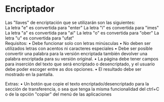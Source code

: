 # Encriptador

Las "llaves" de encriptación que se utilizarán son las siguientes:                                                                                                           
La letra "e" es convertida para "enter" La letra "i" es convertida para "imes" La letra "a" es convertida para "ai" La letra "o" es convertida para "ober" La letra "u" es convertida para "ufat"                                                                                                                                                     
Requisitos:
•	Debe funcionar solo con letras minúsculas
•	No deben ser utilizados letras con acentos ni caracteres especiales
•	Debe ser posible convertir una palabra para la versión encriptada también devolver una palabra encriptada para su versión original.
•	La página debe tener campos para inserción del texto que será encriptado o desencriptado, y el usuario debe poder escoger entre as dos opciones.
•	El resultado debe ser mostrado en la pantalla.

Extras:
•	Un botón que copie el texto encriptado/desencriptado para la sección de transferencia, o sea que tenga la misma funcionalidad del ctrl+C o de la opción "copiar" del menú de las aplicaciones
